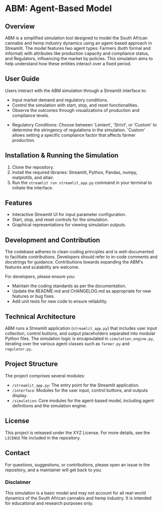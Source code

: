 # ABM: Agent-Based Model

## Overview
ABM is a simplified simulation tool designed to model the South African cannabis and hemp industry dynamics using an agent-based approach in Streamlit. The model features two agent types: Farmers (both formal and informal) with attributes like production capacity and compliance status, and Regulators, influencing the market by policies. This simulation aims to help understand how these entities interact over a fixed period.

## User Guide
Users interact with the ABM simulation through a Streamlit interface to:
* Input market demand and regulatory conditions.
* Control the simulation with start, stop, and reset functionalities.
* Observe the outcomes through visualizations of production and compliance levels.

- Regulatory Conditions: Choose between 'Lenient', 'Strict', or 'Custom' to determine the stringency of regulations in the simulation. 'Custom' allows setting a specific compliance factor that affects farmer production.

## Installation & Running the Simulation
1. Clone the repository.
2. Install the required libraries: Streamlit, Python, Pandas, numpy, matplotlib, and altair.
3. Run the `streamlit run streamlit_app.py` command in your terminal to initiate the interface.

## Features
* Interactive Streamlit UI for input parameter configuration.
* Start, stop, and reset controls for the simulation.
* Graphical representations for viewing simulation outputs.

## Development and Contribution
The codebase adheres to clean-coding principles and is well-documented to facilitate contributions. Developers should refer to in-code comments and docstrings for guidance. Contributions towards expanding the ABM's features and scalability are welcome.

For developers, please ensure you:
* Maintain the coding standards as per the documentation.
* Update the README.md and CHANGELOG.md as appropriate for new features or bug fixes.
* Add unit tests for new code to ensure reliability.

## Technical Architecture
ABM runs a Streamlit application (`streamlit_app.py`) that includes user input collection, control buttons, and output placeholders separated into modular Python files. The simulation logic is encapsulated in `simulation_engine.py`, iterating over the various agent classes such as `farmer.py` and `regulator.py`.

## Project Structure
The project comprises several modules:
* `/streamlit_app.py`: The entry point for the Streamlit application.
* `/interface`: Modules for the user input, control buttons, and outputs display.
* `/simulation`: Core modules for the agent-based model, including agent definitions and the simulation engine.

## License
This project is released under the XYZ License. For more details, see the `LICENSE` file included in the repository.

## Contact
For questions, suggestions, or contributions, please open an issue in the repository, and a maintainer will get back to you.

### Disclaimer
This simulation is a basic model and may not account for all real-world dynamics of the South African cannabis and hemp industry. It is intended for educational and research purposes only.

